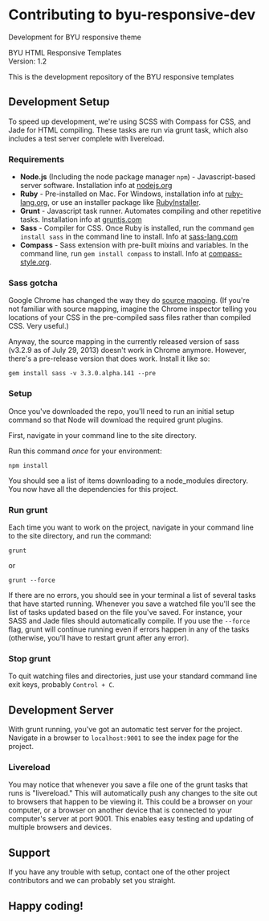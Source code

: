 # Contributing to byu-responsive-dev

Development for BYU responsive theme

BYU HTML Responsive Templates  
Version: 1.2

This is the development repository of the BYU responsive templates

## Development Setup

To speed up development, we're using SCSS with Compass for CSS, and Jade for HTML compiling. These tasks are run via grunt task, which also includes a test server complete with livereload.

### Requirements

- **Node.js** (Including the node package manager <code>npm</code>) - Javascript-based server software. Installation info at [nodejs.org](http://nodejs.org/)
- **Ruby** - Pre-installed on Mac. For Windows, installation info at [ruby-lang.org](http://www.ruby-lang.org/en/downloads/), or use an installer package like [RubyInstaller](http://rubyinstaller.org/).
- **Grunt** - Javascript task runner. Automates compiling and other repetitive tasks. Installation info at [gruntjs.com](http://gruntjs.com/getting-started)  
- **Sass** - Compiler for CSS. Once Ruby is installed, run the command <code>gem install sass</code> in the command line to install. Info at [sass-lang.com](http://sass-lang.com/)
- **Compass** - Sass extension with pre-built mixins and variables. In the command line, run <code>gem install compass</code> to install. Info at [compass-style.org](http://compass-style.org/).

### Sass gotcha

Google Chrome has changed the way they do [source mapping](http://net.tutsplus.com/tutorials/tools-and-tips/source-maps-101/). (If you're not familiar with source mapping, imagine the Chrome inspector telling you locations of your CSS in the pre-compiled sass files rather than compiled CSS. Very useful.)

Anyway, the source mapping in the currently released version of sass (v3.2.9 as of July 29, 2013) doesn't work in Chrome anymore. However, there's a pre-release version that does work. Install it like so:

<code>gem install sass -v 3.3.0.alpha.141 --pre</code>

### Setup

Once you've downloaded the repo, you'll need to run an initial setup command so that Node will download the required grunt plugins.

First, navigate in your command line to the site directory.

Run this command *once* for your environment:

<code>npm install</code>

You should see a list of items downloading to a node_modules directory. You now have all the dependencies for this project.

### Run grunt

Each time you want to work on the project, navigate in your command line to the site directory, and  run the command:

<code>grunt</code>

or

<code>grunt --force</code>

If there are no errors, you should see in your terminal a list of several tasks that have started running. Whenever you save a watched file you'll see the list of tasks updated based on the file you've saved. For instance, your SASS and Jade files should automatically compile. If you use the <code>--force</code> flag, grunt will continue running even if errors happen in any of the tasks (otherwise, you'll have to restart grunt after any error).

### Stop grunt

To quit watching files and directories, just use your standard command line exit keys, probably <code>Control + C</code>.

## Development Server

With grunt running, you've got an automatic test server for the project. Navigate in a browser to <code>localhost:9001</code> to see the index page for the project. 

### Livereload

You may notice that whenever you save a file one of the grunt tasks that runs is "livereload." This will automatically push any changes to the site out to browsers that happen to be viewing it. This could be a browser on your computer, or a browser on another device that is connected to your computer's server at port 9001. This enables easy testing and updating of multiple browsers and devices.

## Support

If you have any trouble with setup, contact one of the other project contributors and we can probably set you straight.

## Happy coding!